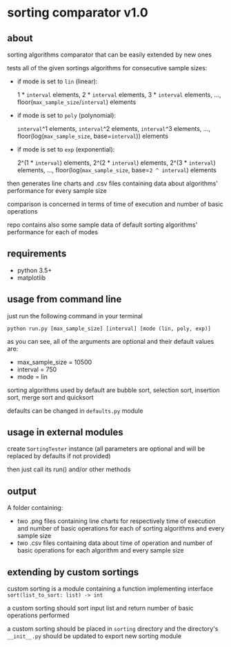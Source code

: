 # sorting comparator v1.0

## about
sorting algorithms comparator that can be easily extended by new ones

tests all of the given sortings algorithms for consecutive sample sizes:

- if mode is set to `lin` (linear):

    1 * `interval` elements, 2 * `interval` elements,
    3 * `interval` elements, ..., floor(`max_sample_size`/`interval`) elements

- if mode is set to `poly` (polynomial):

    `interval`^1 elements, `interval`^2 elements,
    `interval`^3 elements, ..., floor(log(`max_sample_size`, base=`interval`)) elements

- if mode is set to `exp` (exponential):

    2^(1 * `interval`) elements, 2^(2 * `interval`) elements,
    2^(3 * `interval`) elements, ..., floor(log(`max_sample_size`, base=`2 ^ interval`) elements


then generates line charts and .csv files containing data about algorithms' performance for every sample size

comparison is concerned in terms of time of execution and number of basic operations

repo contains also some sample data of default sorting algorithms' performance for each of modes

## requirements
- python 3.5+
- matplotlib

## usage from command line
just run the following command in your terminal

`python run.py [max_sample_size] [interval] [mode (lin, poly, exp)]`

as you can see, all of the arguments are optional and their default values are:
- max_sample_size = 10500
- interval = 750
- mode = lin

sorting algorithms used by default are bubble sort, selection sort, insertion sort, merge sort and quicksort

defaults can be changed in `defaults.py` module

## usage in external modules
create `SortingTester` instance (all parameters are optional and will be replaced by defaults if not provided)

then just call its run() and/or other methods

## output
A folder containing:
- two .png files containing line charts for respectively time of execution and
number of basic operations for each of sorting algorithms and every sample size
- two .csv files containing data about time of operation and
number of basic operations for each algorithm and every sample size

## extending by custom sortings
custom sorting is a module containing a function implementing interface `sort(list_to_sort: list) -> int`

a custom sorting should sort input list and return number of basic operations performed

a custom sorting should be placed in `sorting` directory and the directory's `__init__.py` should be updated to export new sorting module
